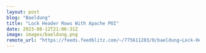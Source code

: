 ```yaml
---
layout: post
blog: "Baeldung"
title: "Lock Header Rows With Apache POI"
date: 2023-08-12T21:06:31Z
image: images/baeldung.png
remote_url: "https://feeds.feedblitz.com/~/775611203/0/baeldung~Lock-Header-Rows-With-Apache-POI"
---
```

